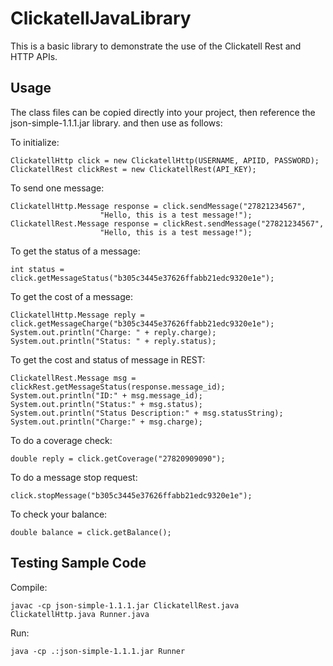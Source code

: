 ClickatellJavaLibrary
=====================

This is a basic library to demonstrate the use of the Clickatell Rest and HTTP APIs.

Usage
-----

The class files can be copied directly into your project, then reference the json-simple-1.1.1.jar library. and then use as follows:

To initialize:

```
ClickatellHttp click = new ClickatellHttp(USERNAME, APIID, PASSWORD);
ClickatellRest clickRest = new ClickatellRest(API_KEY);
```

To send one message:

```
ClickatellHttp.Message response = click.sendMessage("27821234567",
                    "Hello, this is a test message!");
ClickatellRest.Message response = clickRest.sendMessage("27821234567",
                    "Hello, this is a test message!");
```

To get the status of a message:

```
int status = click.getMessageStatus("b305c3445e37626ffabb21edc9320e1e");
```

To get the cost of a message:

```
ClickatellHttp.Message reply = click.getMessageCharge("b305c3445e37626ffabb21edc9320e1e");
System.out.println("Charge: " + reply.charge);
System.out.println("Status: " + reply.status);
```

To get the cost and status of message in REST:

```
ClickatellRest.Message msg = clickRest.getMessageStatus(response.message_id);
System.out.println("ID:" + msg.message_id);
System.out.println("Status:" + msg.status);
System.out.println("Status Description:" + msg.statusString);
System.out.println("Charge:" + msg.charge);
```

To do a coverage check:

```
double reply = click.getCoverage("27820909090");
```

To do a message stop request:

```
click.stopMessage("b305c3445e37626ffabb21edc9320e1e");
```

To check your balance:

```
double balance = click.getBalance();
```

Testing Sample Code
-------------------

Compile:

```
javac -cp json-simple-1.1.1.jar ClickatellRest.java ClickatellHttp.java Runner.java
```

Run:

```
java -cp .:json-simple-1.1.1.jar Runner
```
